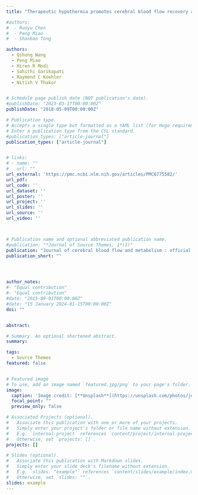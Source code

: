 ```yaml
---
title: "Therapeutic hypothermia promotes cerebral blood flow recovery and brain homeostasis after resuscitation from cardiac arrest in a rat model"

#authors:
#  - Ruoyu Chen
#  - Peng Miao
#  - Shanbao Tong

authors:
  - Qihong Wang
  - Peng Miao
  - Hiren R Modi
  - Sahithi Garikapati
  - Raymond C Koehler
  - Nitish V Thakor


# Schedule page publish date (NOT publication's date).
#publishDate: "2023-03-17T00:00:00Z"
publishDate: "2018-05-09T00:00:00Z"

# Publication type.
# Accepts a single type but formatted as a YAML list (for Hugo requirements).
# Enter a publication type from the CSL standard.
#publication_types: ["article-journal"]
publication_types: ["article-journal"]


# links:
# - name: ""
#   url: ""
url_external: 'https://pmc.ncbi.nlm.nih.gov/articles/PMC6775582/'
url_pdf:
url_code: ''
url_dataset: ''
url_poster: ''
url_project: ''
url_slides: ''
url_source: ''
url_video: ''



# Publication name and optional abbreviated publication name.
#publication: "*Journal of Source Themes, 1*(1)"
publication: "Journal of cerebral blood flow and metabolism : official journal of the International Society of Cerebral Blood Flow and Metabolism, 39(10), 1961–1973."
publication_short: ""




author_notes:
#- "Equal contribution"
#- "Equal contribution"
#date: "2015-09-01T00:00:00Z"
#date: "15 January 2024-01-15T00:00:00Z"
doi: ""


abstract: 

# Summary. An optional shortened abstract.
summary: 

tags:
  - Source Themes
featured: false


# Featured image
# To use, add an image named `featured.jpg/png` to your page's folder. 
image:
  caption: 'Image credit: [**Unsplash**](https://unsplash.com/photos/jdD8gXaTZsc)'
  focal_point: ""
  preview_only: false

# Associated Projects (optional).
#   Associate this publication with one or more of your projects.
#   Simply enter your project's folder or file name without extension.
#   E.g. `internal-project` references `content/project/internal-project/index.md`.
#   Otherwise, set `projects: []`.
projects: []

# Slides (optional).
#   Associate this publication with Markdown slides.
#   Simply enter your slide deck's filename without extension.
#   E.g. `slides: "example"` references `content/slides/example/index.md`.
#   Otherwise, set `slides: ""`.
slides: example
---
```

